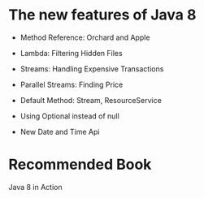 # The new features of Java 8

* Method Reference: Orchard and Apple

* Lambda: Filtering Hidden Files

* Streams: Handling Expensive Transactions

* Parallel Streams: Finding Price

* Default Method: Stream, ResourceService

* Using Optional instead of null

* New Date and Time Api

# Recommended Book
Java 8 in Action


